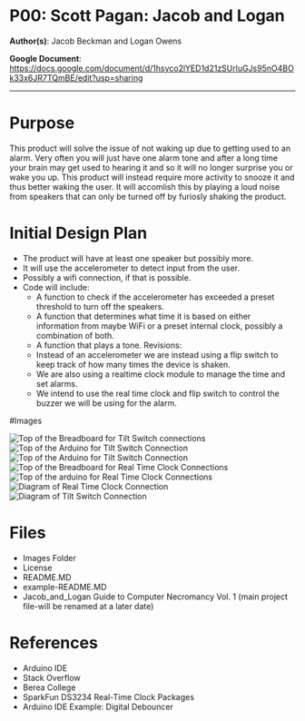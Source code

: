 # P00: Scott Pagan: Jacob and Logan

**Author(s)**: Jacob Beckman and Logan Owens

**Google Document**: https://docs.google.com/document/d/1hsyco2lYED1d21zSUrluGJs95nO4BOk33x6JR7TQmBE/edit?usp=sharing

---
# Purpose
This product will solve the issue of not waking up due to getting used to an alarm. Very often you will just have one alarm tone and after a long time your brain may get used to hearing it and so it will no longer surprise you or wake you up. This product will instead require more activity to snooze it and thus better waking the user. It will accomlish this by playing a loud noise from speakers that can only be turned off by furiosly shaking the product.

# Initial Design Plan
- The product will have at least one speaker but possibly more. 
- It will use the accelerometer to detect input from the user.
- Possibly a wifi connection, if that is possible.
- Code will include:
  - A function to check if the accelerometer has exceeded a preset threshold to turn off the speakers.
  - A function that determines what time it is based on either information from maybe WiFi or a preset internal clock, possibly a combination of both.
  - A function that plays a tone.
  Revisions:
  - Instead of an accelerometer we are instead using a flip switch to keep track of how many times the device is shaken.
  - We are also using a realtime clock module to manage the time and set alarms.
  - We intend to use the real time clock and flip switch to control the buzzer we will be using for the alarm.
 
 #Images

 ![Top of the Breadboard for Tilt Switch connections](images/picture1.jpg)
 ![Top of the Arduino for Tilt Switch Connection](images/picture2.jpg)
 ![Top of the Arduino for Tilt Switch Connection](images/picture3.jpg)
 ![Top of the Breadboard for Real Time Clock Connections](images/picture6jpg)
 ![Top of the arduino for Real Time Clock Connections](images/picture7.jpg)
 ![Diagram of Real Time Clock Connection](images/deadonrtc-example-circuit_bb.png)
 ![Diagram of Tilt Switch Connection](images/force__flex_tiltarduinolay.gif)
  
# Files
- Images Folder
- License
- README.MD
- example-README.MD
- Jacob_and_Logan Guide to Computer Necromancy Vol. 1 (main project file-will be renamed at a later date)

# References
- Arduino IDE 
- Stack Overflow
- Berea College
- SparkFun DS3234 Real-Time Clock Packages
- Arduino IDE Example: Digital Debouncer
